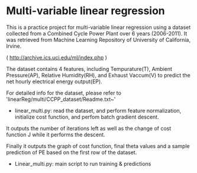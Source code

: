 # Multi-variable linear regression

This is a practice project for multi-variable linear regression using a dataset collected from a Combined Cycle Power Plant over 6 years (2006-2011). It was retrieved from Machine Learning Repository of University of California, Irvine.
  
  ( http://archive.ics.uci.edu/ml/index.php )

The dataset contains 4 features, including Tempurature(T), Ambient Pressure(AP), Relative Humidity(RH), and Exhaust Vaccum(V) to predict the net hourly electrical energy output(EP). 

For detailed info for the dataset, please refer to 'linearReg/multi/CCPP_dataset/Readme.txt~'

* linear_multi.py: read the dataset, and perform feature normalization, initialize cost function, and perfom batch gradient descent.

It outputs the number of iterations left as well as the change of cost function J while it performs the descent.

Finally it outputs the graph of cost function, final theta values and a sample prediction of PE based on the first row of the dataset.

* Linear_multi.py: main script to run training & predictions
